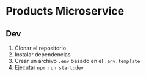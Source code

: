 # Products Microservice

## Dev

1. Clonar el repositorio
2. Instalar dependencias
3. Crear un archivo `.env` basado en el `.env.template`
4. Ejecutar `npm run start:dev`